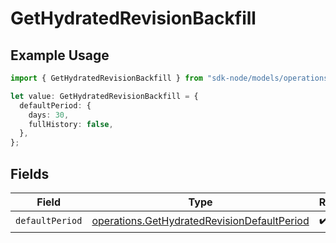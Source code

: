 # GetHydratedRevisionBackfill

## Example Usage

```typescript
import { GetHydratedRevisionBackfill } from "sdk-node/models/operations";

let value: GetHydratedRevisionBackfill = {
  defaultPeriod: {
    days: 30,
    fullHistory: false,
  },
};
```

## Fields

| Field                                                                                                      | Type                                                                                                       | Required                                                                                                   | Description                                                                                                |
| ---------------------------------------------------------------------------------------------------------- | ---------------------------------------------------------------------------------------------------------- | ---------------------------------------------------------------------------------------------------------- | ---------------------------------------------------------------------------------------------------------- |
| `defaultPeriod`                                                                                            | [operations.GetHydratedRevisionDefaultPeriod](../../models/operations/gethydratedrevisiondefaultperiod.md) | :heavy_check_mark:                                                                                         | N/A                                                                                                        |
